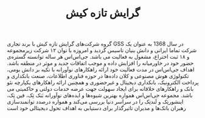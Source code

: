 ﻿---
layout: post
title: گرایش تازه کیش
name_en: gssint
company_slug: gssint
logo: 
cover: 
company_count:
founded:
location: ""
total_review: 
total_interview: 
salary_avg: 
salary_min: 
salary_max: 
rate: 
view_count: 
industry: کامپیوتر، فناوری اطلاعات و اینترنت
city: تهران, تهران
size_en: VL
size: 501-1000 نفر
site: http://gssint.com/
---

گروه شرکت‌های گرایش تازه کیش با برند تجاری GSS در سال 1368 به عنوان یک شرکت تماما ایرانی و دانش بنیان تاسیس گردید و امروزه با توان ۱۲ شرکت زیرمجموعه و ۱۸ ثبت اختراع، مشغول به فعالیت می باشد. جی‌اس‌اس هر ساله توانسته گستره‌ی حضور خود در خاورمیانه را افزایش داده و موجب اتفاقات جدید و موثر در منطقه باشد.
اهداف جی‌اس‌اس در مدت فعالیت خود ارائه راهکارهای نوآورانه با تکیه بر دانش بومی، تکنولوژی هوش مصنوعی و کلان داده‌ها در حوزه فناوری اطلاعات، صنعت بانکداری و پرداخت الکترونیک، بانکداری دیجیتال و غیرحضوری و همچنین ارائه راهکارهای یکپارچه نئو بانک و راهکارهای خلاقانه برای ایجاد سهولت جهت عرضه خدمات دولتی و حاکمیتی می باشد. مجموعه جی‌اس‌اس همواره بهترین شیوه‌ها و ایده‌های نوآورانه بَنک تِک، فین تِک، اینشورتِک و لَندتِک را در سراسر دنیا بررسی می‌کند و همواره درصدد توانمندسازی رهبران بانک‌ها و مدیران تاثیرگذار برای دستیابی به اهداف تحول دیجیتالی خود است